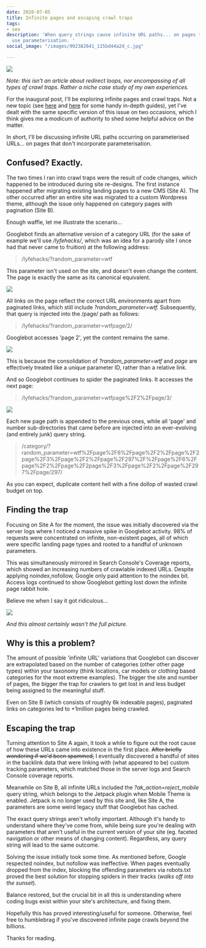 ```yaml
---
date: 2020-07-05
title: Infinite pages and escaping crawl traps
tags:
- seo
description: 'When query strings cause infinite URL paths... on pages that don''t
  use parameterisation. '
social_image: "/images/992382641_115bd44a2d_c.jpg"

---
```

![](/images/992382641_115bd44a2d_c.jpg)

_Note: this isn't an article about redirect loops, nor encompassing of all types of crawl traps. Rather a niche case study of my own experiences._

For the inaugural post, I'll be exploring infinite pages and crawl traps. Not a new topic (see [here](https://www.contentkingapp.com/academy/crawler-traps/) and [here](https://www.advancedwebranking.com/blog/avoid-the-seo-spider-trap-how-to-get-out-of-a-sticky-situation/) for some handy in-depth guides), yet I've dealt with the same specific version of this issue on two occasions, which I think gives me a modicum of authority to shed some helpful advice on the matter.

In short, I'll be discussing infinite URL paths occurring on parameterised URLs... on pages that don't incorporate parameterisation.

## Confused? Exactly.

The two times I ran into crawl traps were the result of code changes, which happened to be introduced during site re-designs. The first instance happened after migrating existing landing pages to a new CMS (Site A). The other occurred after an entire site was migrated to a custom Wordpress theme, although the issue only happened on category pages with pagination (Site B).

Enough waffle, let me illustrate the scenario...

Googlebot finds an alternative version of a category URL (for the sake of example we'll use _/lyfehacks/_, which was an idea for a parody site I once had that never came to fruition) at the following address:

> /lyfehacks/?random_parameter=wtf

This parameter isn't used on the site, and doesn't even change the content. The page is exactly the same as its canonical equivalent.

![](/images/example_01b.jpg)

All links on the page reflect the correct URL environments apart from paginated links, which still include _?random_parameter=wtf._ Subsequently, that query is injected into the /page/ path as follows:

> /lyfehacks/?random_parameter=wtfpage/2/

Googlebot accesses 'page 2', yet the content remains the same.

![](/images/example_02b.jpg)

This is because the consolidation of _?random_parameter=wtf_ and _page_ are effectively treated like a unique parameter ID, rather than a relative link.

And so Googlebot continues to spider the paginated links. It accesses the next page:

> /lyfehacks/?random_parameter=wtfpage%2F2%2Fpage/3/

![](/images/example_03-2.jpg)

Each new page path is appended to the previous ones, while all 'page' and number sub-directories that came before are injected into an ever-evolving (and entirely junk) query string.

> /category/?random_parameter=wtf%2Fpage%2F6%2Fpage%2F2%2Fpage%2F2page%2F3%2Fpage%2F2%2Fpage%2F297%2F%2Fpage%2F6%2Fpage%2F2%2Fpage%2F2page%2F3%2Fpage%2F2%2Fpage%2F297%2Fpage/297/

As you can expect, duplicate content hell with a fine dollop of wasted crawl budget on top.

## Finding the trap

Focusing on Site A for the moment, the issue was initially discovered via the server logs where I noticed a massive spike in Googlebot activity. 98% of requests were concentrated on infinite, non-existent pages, all of which were specific landing page types and rooted to a handful of unknown parameters.

This was simultaneously mirrored in Search Console's Coverage reports, which showed an increasing numbers of crawlable indexed URLs. Despite applying noindex,nofollow, Google only paid attention to the noindex bit. Access logs continued to show Googlebot getting lost down the infinite page rabbit hole.

Believe me when I say it got ridiculous...

![](/images/infinite-pages.png)

_And this almost certainly wasn't the full picture._

## Why is this a problem?

The amount of possible 'infinite URL' variations that Googlebot can discover are extrapolated based on the number of categories (other other page types) within your taxonomy (think locations, car models or clothing based categories for the most extreme examples). The bigger the site and number of pages, the bigger the trap for crawlers to get lost in and less budget being assigned to the meaningful stuff.

Even on Site B (which consists of roughly 6k indexable pages), paginated links on categories led to +1million pages being crawled.

## Escaping the trap

Turning attention to Site A again, it took a while to figure out the root cause of how these URLs came into existence in the first place. ~~After briefly wondering if we'd been spammed,~~ I eventually discovered a handful of sites in the backlink data that were linking with (what appeared to be) custom tracking parameters, which matched those in the server logs and Search Console coverage reports.

Meanwhile on Site B, all infinite URLs included the _?ak_action=reject_mobile_ query string, which belongs to the Jetpack plugin when Mobile Theme is enabled. Jetpack is no longer used by this site and, like Site A, the parameters are some weird legacy stuff that Googlebot has cached.

The exact query strings aren't wholly important. Although it's handy to understand where they've come from, while being sure you're dealing with parameters that aren't useful in the current version of your site (eg. faceted navigation or other means of changing content). Regardless, any query string will lead to the same outcome.

Solving the issue initially took some time. As mentioned before, Google respected noindex, but nofollow was ineffective. When pages eventually dropped from the index, blocking the offending parameters via robots.txt proved the best solution for stopping spiders in their tracks (_walks off into the sunset_).

Balance restored, but the crucial bit in all this is understanding where coding bugs exist within your site's architecture, and fixing them.

Hopefully this has proved interesting/useful for someone. Otherwise, feel free to humblebrag if you've discovered infinite page crawls beyond the billions.

Thanks for reading.